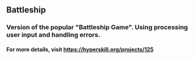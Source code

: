 ## Battleship
### Version of the popular "Battleship Game". Using processing user input and handling errors.
#### For more details, visit https://hyperskill.org/projects/125
